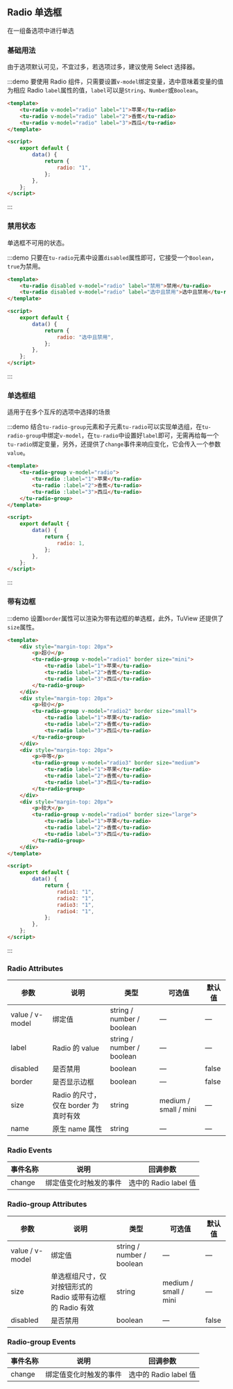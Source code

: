 ## Radio 单选框

在一组备选项中进行单选

### 基础用法

由于选项默认可见，不宜过多，若选项过多，建议使用 Select 选择器。

:::demo 要使用 Radio 组件，只需要设置`v-model`绑定变量，选中意味着变量的值为相应 Radio `label`属性的值，`label`可以是`String`、`Number`或`Boolean`。

```html
<template>
	<tu-radio v-model="radio" label="1">苹果</tu-radio>
	<tu-radio v-model="radio" label="2">香蕉</tu-radio>
	<tu-radio v-model="radio" label="3">西瓜</tu-radio>
</template>

<script>
	export default {
		data() {
			return {
				radio: "1",
			};
		},
	};
</script>
```

:::

### 禁用状态

单选框不可用的状态。

:::demo 只要在`tu-radio`元素中设置`disabled`属性即可，它接受一个`Boolean`，`true`为禁用。

```html
<template>
	<tu-radio disabled v-model="radio" label="禁用">禁用</tu-radio>
	<tu-radio disabled v-model="radio" label="选中且禁用">选中且禁用</tu-radio>
</template>

<script>
	export default {
		data() {
			return {
				radio: "选中且禁用",
			};
		},
	};
</script>
```

:::

### 单选框组

适用于在多个互斥的选项中选择的场景

:::demo 结合`tu-radio-group`元素和子元素`tu-radio`可以实现单选组，在`tu-radio-group`中绑定`v-model`，在`tu-radio`中设置好`label`即可，无需再给每一个`tu-radio`绑定变量，另外，还提供了`change`事件来响应变化，它会传入一个参数`value`。

```html
<template>
	<tu-radio-group v-model="radio">
		<tu-radio :label="1">苹果</tu-radio>
		<tu-radio :label="2">香蕉</tu-radio>
		<tu-radio :label="3">西瓜</tu-radio>
	</tu-radio-group>
</template>

<script>
	export default {
		data() {
			return {
				radio: 1,
			};
		},
	};
</script>
```

:::

### 带有边框

:::demo 设置`border`属性可以渲染为带有边框的单选框，此外，TuView 还提供了`size`属性。

```html
<template>
	<div style="margin-top: 20px">
		<p>超小</p>
		<tu-radio-group v-model="radio1" border size="mini">
			<tu-radio label="1">苹果</tu-radio>
			<tu-radio label="2">香蕉</tu-radio>
			<tu-radio label="3">西瓜</tu-radio>
		</tu-radio-group>
	</div>
	<div style="margin-top: 20px">
		<p>较小</p>
		<tu-radio-group v-model="radio2" border size="small">
			<tu-radio label="1">苹果</tu-radio>
			<tu-radio label="2">香蕉</tu-radio>
			<tu-radio label="3">西瓜</tu-radio>
		</tu-radio-group>
	</div>
	<div style="margin-top: 20px">
		<p>中等</p>
		<tu-radio-group v-model="radio3" border size="medium">
			<tu-radio label="1">苹果</tu-radio>
			<tu-radio label="2">香蕉</tu-radio>
			<tu-radio label="3">西瓜</tu-radio>
		</tu-radio-group>
	</div>
	<div style="margin-top: 20px">
		<p>较大</p>
		<tu-radio-group v-model="radio4" border size="large">
			<tu-radio label="1">苹果</tu-radio>
			<tu-radio label="2">香蕉</tu-radio>
			<tu-radio label="3">西瓜</tu-radio>
		</tu-radio-group>
	</div>
</template>

<script>
	export default {
		data() {
			return {
				radio1: "1",
				radio2: "1",
				radio3: "1",
				radio4: "1",
			};
		},
	};
</script>
```

:::

### Radio Attributes

| 参数            | 说明                                 | 类型                      | 可选值                | 默认值 |
| --------------- | ------------------------------------ | ------------------------- | --------------------- | ------ |
| value / v-model | 绑定值                               | string / number / boolean | —                     | —      |
| label           | Radio 的 value                       | string / number / boolean | —                     | —      |
| disabled        | 是否禁用                             | boolean                   | —                     | false  |
| border          | 是否显示边框                         | boolean                   | —                     | false  |
| size            | Radio 的尺寸，仅在 border 为真时有效 | string                    | medium / small / mini | —      |
| name            | 原生 name 属性                       | string                    | —                     | —      |

### Radio Events

| 事件名称 | 说明                   | 回调参数              |
| -------- | ---------------------- | --------------------- |
| change   | 绑定值变化时触发的事件 | 选中的 Radio label 值 |

### Radio-group Attributes

| 参数            | 说明                                                       | 类型                      | 可选值                | 默认值 |
| --------------- | ---------------------------------------------------------- | ------------------------- | --------------------- | ------ |
| value / v-model | 绑定值                                                     | string / number / boolean | —                     | —      |
| size            | 单选框组尺寸，仅对按钮形式的 Radio 或带有边框的 Radio 有效 | string                    | medium / small / mini | —      |
| disabled        | 是否禁用                                                   | boolean                   | —                     | false  |

### Radio-group Events

| 事件名称 | 说明                   | 回调参数              |
| -------- | ---------------------- | --------------------- |
| change   | 绑定值变化时触发的事件 | 选中的 Radio label 值 |
